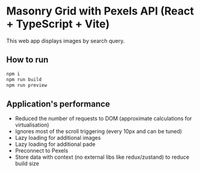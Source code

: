 # Masonry Grid with Pexels API (React + TypeScript + Vite)

This web app displays images by search query.

## How to run

```bash
npm i
npm run build
npm run preview
```

## Application's performance

- Reduced the number of requests to DOM (approximate calculations for virtualisation)
- Ignores most of the scroll triggering (every 10px and can be tuned)
- Lazy loading for additional images
- Lazy loading for additional pade
- Preconnect to Pexels
- Store data with context (no external libs like redux/zustand) to reduce build size

